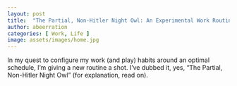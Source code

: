 ```yaml
---
layout: post
title:  "The Partial, Non-Hitler Night Owl: An Experimental Work Routine (Sept 2023)"
author: abeerration
categories: [ Work, Life ]
image: assets/images/home.jpg
---
```

In my quest to configure my work (and play) habits around an optimal schedule, I’m giving a new routine a shot. I’ve dubbed it, yes, “The Partial, Non-Hitler Night Owl” (for explanation, read on).
